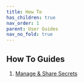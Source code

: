 ```yaml
---
title: How To
has_children: true
nav_order: 1
parent: User Guides
nav_no_fold: true
---
```


## How To Guides

1. [Manage & Share Secrets](/docs/user-guides/how-to/share-secrets.html)
